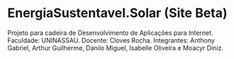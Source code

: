 # EnergiaSustentavel.Solar (Site Beta)

Projeto para cadeira de Desenvolvimento de Aplicações para Internet.
Faculdade: UNINASSAU.
Docente: Cloves Rocha.
Integrantes: Anthony Gabriel, Arthur Guilherme, Danilo Miguel, Isabelle Oliveira e Moacyr Diniz.
